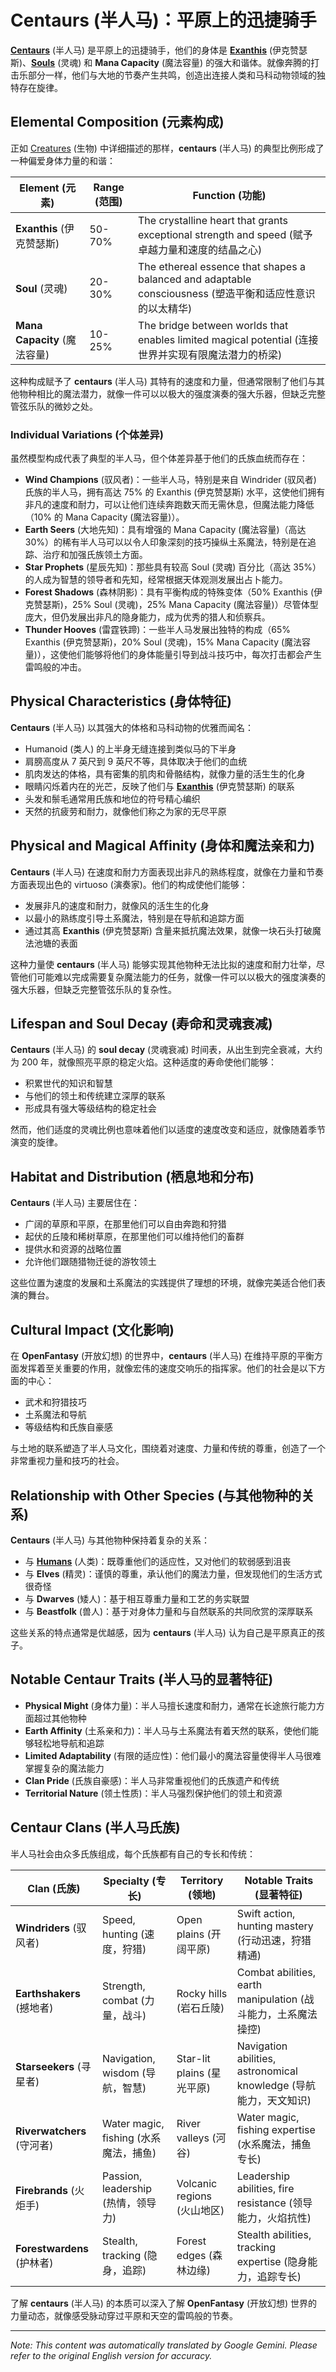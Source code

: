 # **Centaurs** (半人马)：平原上的迅捷骑手

[**Centaurs**](/codex/Creatures/Centaurs.md) (半人马) 是平原上的迅捷骑手，他们的身体是 [**Exanthis**](/codex/Basic/Exanthis.md) (伊克赞瑟斯)、[**Souls**](/codex/Basic/Soul.md) (灵魂) 和 **Mana Capacity** (魔法容量) 的强大和谐体。就像奔腾的打击乐部分一样，他们与大地的节奏产生共鸣，创造出连接人类和马科动物领域的独特存在旋律。

## Elemental Composition (元素构成)

正如 [Creatures](/codex/Creatures/Creatures.md) (生物) 中详细描述的那样，**centaurs** (半人马) 的典型比例形成了一种偏爱身体力量的和谐：

| Element (元素) | Range (范围) | Function (功能) |
|---------|------------|----------|
| **Exanthis** (伊克赞瑟斯) | 50-70% | The crystalline heart that grants exceptional strength and speed (赋予卓越力量和速度的结晶之心) |
| **Soul** (灵魂) | 20-30% | The ethereal essence that shapes a balanced and adaptable consciousness (塑造平衡和适应性意识的以太精华) |
| **Mana Capacity** (魔法容量) | 10-25% | The bridge between worlds that enables limited magical potential (连接世界并实现有限魔法潜力的桥梁) |

这种构成赋予了 **centaurs** (半人马) 其特有的速度和力量，但通常限制了他们与其他物种相比的魔法潜力，就像一件可以以极大的强度演奏的强大乐器，但缺乏完整管弦乐队的微妙之处。

### Individual Variations (个体差异)

虽然模型构成代表了典型的半人马，但个体差异基于他们的氏族血统而存在：

- **Wind Champions** (驭风者)：一些半人马，特别是来自 Windrider (驭风者) 氏族的半人马，拥有高达 75% 的 Exanthis (伊克赞瑟斯) 水平，这使他们拥有非凡的速度和耐力，可以让他们连续奔跑数天而无需休息，但魔法能力降低（10% 的 Mana Capacity (魔法容量)）。
- **Earth Seers** (大地先知)：具有增强的 Mana Capacity (魔法容量)（高达 30%）的稀有半人马可以以令人印象深刻的技巧操纵土系魔法，特别是在追踪、治疗和加强氏族领土方面。
- **Star Prophets** (星辰先知)：那些具有较高 Soul (灵魂) 百分比（高达 35%）的人成为智慧的领导者和先知，经常根据天体观测发展出占卜能力。
- **Forest Shadows** (森林阴影)：具有平衡构成的特殊变体（50% Exanthis (伊克赞瑟斯)，25% Soul (灵魂)，25% Mana Capacity (魔法容量)）尽管体型庞大，但仍发展出非凡的隐身能力，成为优秀的猎人和侦察兵。
- **Thunder Hooves** (雷霆铁蹄)：一些半人马发展出独特的构成（65% Exanthis (伊克赞瑟斯)，20% Soul (灵魂)，15% Mana Capacity (魔法容量)），这使他们能够将他们的身体能量引导到战斗技巧中，每次打击都会产生雷鸣般的冲击。

## Physical Characteristics (身体特征)

**Centaurs** (半人马) 以其强大的体格和马科动物的优雅而闻名：
- Humanoid (类人) 的上半身无缝连接到类似马的下半身
- 肩膀高度从 7 英尺到 9 英尺不等，具体取决于他们的血统
- 肌肉发达的体格，具有密集的肌肉和骨骼结构，就像力量的活生生的化身
- 眼睛闪烁着内在的光芒，反映了他们与 [**Exanthis**](/codex/Basic/Exanthis.md) (伊克赞瑟斯) 的联系
- 头发和鬃毛通常用氏族和地位的符号精心编织
- 天然的抗疲劳和耐力，就像他们称之为家的无尽平原

## Physical and Magical Affinity (身体和魔法亲和力)

**Centaurs** (半人马) 在速度和耐力方面表现出非凡的熟练程度，就像在力量和节奏方面表现出色的 virtuoso (演奏家)。他们的构成使他们能够：
- 发展非凡的速度和耐力，就像风的活生生的化身
- 以最小的熟练度引导土系魔法，特别是在导航和追踪方面
- 通过其高 **Exanthis** (伊克赞瑟斯) 含量来抵抗魔法效果，就像一块石头打破魔法池塘的表面

这种力量使 **centaurs** (半人马) 能够实现其他物种无法比拟的速度和耐力壮举，尽管他们可能难以完成需要复杂魔法能力的任务，就像一件可以以极大的强度演奏的强大乐器，但缺乏完整管弦乐队的复杂性。

## Lifespan and Soul Decay (寿命和灵魂衰减)

**Centaurs** (半人马) 的 **soul decay** (灵魂衰减) 时间表，从出生到完全衰减，大约为 200 年，就像照亮平原的稳定火焰。这种适度的寿命使他们能够：
- 积累世代的知识和智慧
- 与他们的领土和传统建立深厚的联系
- 形成具有强大等级结构的稳定社会

然而，他们适度的灵魂比例也意味着他们以适度的速度改变和适应，就像随着季节演变的旋律。

## Habitat and Distribution (栖息地和分布)

**Centaurs** (半人马) 主要居住在：
- 广阔的草原和平原，在那里他们可以自由奔跑和狩猎
- 起伏的丘陵和稀树草原，在那里他们可以维持他们的畜群
- 提供水和资源的战略位置
- 允许他们跟随猎物迁徙的游牧领土

这些位置为速度的发展和土系魔法的实践提供了理想的环境，就像完美适合他们表演的舞台。

## Cultural Impact (文化影响)

在 **OpenFantasy** (开放幻想) 的世界中，**centaurs** (半人马) 在维持平原的平衡方面发挥着至关重要的作用，就像宏伟的速度交响乐的指挥家。他们的社会是以下方面的中心：
- 武术和狩猎技巧
- 土系魔法和导航
- 等级结构和氏族自豪感

与土地的联系塑造了半人马文化，围绕着对速度、力量和传统的尊重，创造了一个非常重视力量和技巧的社会。

## Relationship with Other Species (与其他物种的关系)

**Centaurs** (半人马) 与其他物种保持着复杂的关系：
- 与 [**Humans**](/codex/Creatures/Human.md) (人类)：既尊重他们的适应性，又对他们的软弱感到沮丧
- 与 **Elves** (精灵)：谨慎的尊重，承认他们的魔法力量，但发现他们的生活方式很奇怪
- 与 **Dwarves** (矮人)：基于相互尊重力量和工艺的务实联盟
- 与 **Beastfolk** (兽人)：基于对身体力量和与自然联系的共同欣赏的深厚联系

这些关系的特点通常是优越感，因为 **centaurs** (半人马) 认为自己是平原真正的孩子。

## Notable Centaur Traits (半人马的显著特征)

- **Physical Might** (身体力量)：半人马擅长速度和耐力，通常在长途旅行能力方面超过其他物种
- **Earth Affinity** (土系亲和力)：半人马与土系魔法有着天然的联系，使他们能够轻松地导航和追踪
- **Limited Adaptability** (有限的适应性)：他们最小的魔法容量使得半人马很难掌握复杂的魔法能力
- **Clan Pride** (氏族自豪感)：半人马非常重视他们的氏族遗产和传统
- **Territorial Nature** (领土性质)：半人马强烈保护他们的领土和资源

## Centaur Clans (半人马氏族)

半人马社会由众多氏族组成，每个氏族都有自己的专长和传统：

| Clan (氏族) | Specialty (专长) | Territory (领地) | Notable Traits (显著特征) |
|---------|---------------|---------|-------------------|
| **Windriders** (驭风者) | Speed, hunting (速度，狩猎) | Open plains (开阔平原) | Swift action, hunting mastery (行动迅速，狩猎精通) |
| **Earthshakers** (撼地者) | Strength, combat (力量，战斗) | Rocky hills (岩石丘陵) | Combat abilities, earth manipulation (战斗能力，土系魔法操控) |
| **Starseekers** (寻星者) | Navigation, wisdom (导航，智慧) | Star-lit plains (星光平原) | Navigation abilities, astronomical knowledge (导航能力，天文知识) |
| **Riverwatchers** (守河者) | Water magic, fishing (水系魔法，捕鱼) | River valleys (河谷) | Water magic, fishing expertise (水系魔法，捕鱼专长) |
| **Firebrands** (火炬手) | Passion, leadership (热情，领导力) | Volcanic regions (火山地区) | Leadership abilities, fire resistance (领导能力，火焰抗性) |
| **Forestwardens** (护林者) | Stealth, tracking (隐身，追踪) | Forest edges (森林边缘) | Stealth abilities, tracking expertise (隐身能力，追踪专长) |

了解 **centaurs** (半人马) 的本质可以深入了解 **OpenFantasy** (开放幻想) 世界的力量动态，就像感受脉动穿过平原和天空的雷鸣般的节奏。


---
_Note: This content was automatically translated by Google Gemini. Please refer to the original English version for accuracy._